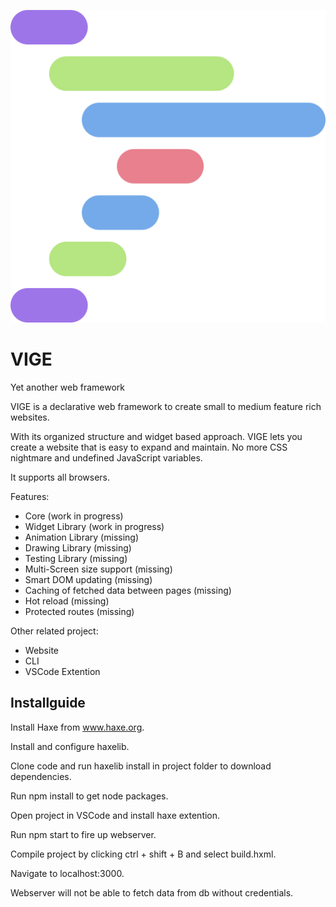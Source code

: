 ![alt text](https://github.com/ljellevo/vige/blob/master/bin/assets/logo-simple.png "Logo")


# VIGE
Yet another web framework


VIGE is a declarative web framework to create small to medium feature rich websites. 

With its organized structure and widget based approach. VIGE lets you create a website that is easy to expand and maintain. No more CSS nightmare and undefined JavaScript variables.


It supports all browsers.

Features:
- Core (work in progress)
- Widget Library (work in progress)
- Animation Library (missing)
- Drawing Library (missing)
- Testing Library (missing)
- Multi-Screen size support (missing)
- Smart DOM updating (missing)
- Caching of fetched data between pages (missing)
- Hot reload (missing)
- Protected routes (missing)

Other related project:
- Website
- CLI
- VSCode Extention



## Installguide
Install Haxe from www.haxe.org.

Install and configure haxelib.

Clone code and run haxelib install in project folder to download dependencies.

Run npm install to get node packages.

Open project in VSCode and install haxe extention.

Run npm start to fire up webserver.

Compile project by clicking ctrl + shift + B and select build.hxml.

Navigate to localhost:3000.

Webserver will not be able to fetch data from db without credentials.




